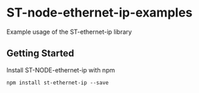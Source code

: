 # ST-node-ethernet-ip-examples
 Example usage of the ST-ethernet-ip library

## Getting Started

Install ST-NODE-ethernet-ip with npm

```
npm install st-ethernet-ip --save
```